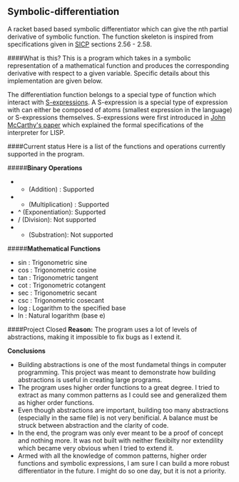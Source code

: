 ## Symbolic-differentiation
A racket based based symbolic differentiator which can give the nth partial derivative of symbolic function. The function skeleton is inspired from specifications given in [SICP](https://en.wikipedia.org/wiki/Structure_and_Interpretation_of_Computer_Programs) sections 2.56 - 2.58.

####What is this?
This is a program which takes in a symbolic representation of a mathematical function and produces the corresponding derivative with respect to a given variable. Specific details about this implementation are given below. 

The differentiation function belongs to a special type of function which interact with [S-expressions](https://en.wikipedia.org/wiki/S-expression). A S-expression is a special type of expression with can either be composed of atoms (smallest expression in the language) or S-expressions themselves. S-expressions were first introduced in [John McCarthy's paper](http://www-formal.stanford.edu/jmc/recursive.ps) which explained the formal specifications of the interpreter for LISP.

####Current status
Here is a list of the functions and operations currently supported in the program.

#####**Binary Operations**
* + (Addition) : Supported 
* * (Multiplication) : Supported
* ^ (Exponentiation): Supported
* / (Division): Not supported
* - (Substration): Not supported

#####**Mathematical Functions**
* sin : Trigonometric sine
* cos : Trigonometric cosine
* tan : Trigonometric tangent
* cot : Trigonometric cotangent
* sec : Trigonometric secant
* csc : Trigonometric cosecant
* log : Logarithm to the specified base
* ln : Natural logarithm (base e)


####Project Closed
**Reason:** The program uses a lot of levels of abstractions, making it impossible to fix bugs as I extend it. 

**Conclusions**
- Building abstractions is one of the most fundametal things in computer programming. This project was meant to demonstrate how building abstractions is useful in creating large programs.
- The program uses higher order functions to a great degree. I tried to extract as many common patterns as I could see and generalized them as higher order functions.
- Even though abstractions are important, building too many abstractions (especially in the same file) is not very benificial. A balance must be struck between abstraction and the clarity of code.
- In the end, the program was only ever meant to be a proof of concept and nothing more. It was not built with neither flexibilty nor extendility which became very obvious when I tried to extend it.
- Armed with all the knowledge of common patterns, higher order functions and symbolic expressions, I am sure I can build a more robust differentiator in the future. I might do so one day, but it is not a priority. 
